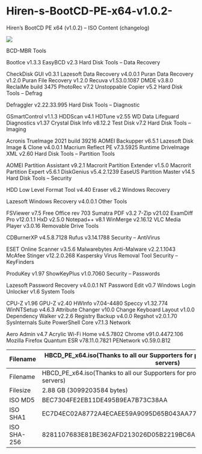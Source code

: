 # Hiren-s-BootCD-PE-x64-v1.0.2-
Hiren’s BootCD PE x64 (v1.0.2) – ISO Content (changelog)

<img src="https://www.hirensbootcd.org/wp-content/uploads/2021/07/Hirens_Boot_CD_PE-1100x618-1.png">

BCD-MBR Tools

BootIce v1.3.3
EasyBCD v2.3
Hard Disk Tools – Data Recovery

CheckDisk GUI v0.3.1
Lazesoft Data Recovery v4.0.0.1
Puran Data Recovery v1.2.0
Puran File Recovery v1.2.0
Recuva v1.53.0.1087
DMDE v3.8.0
ReclaiMe build 3475
PhotoRec v7.2
Unstoppable Copier v5.2
Hard Disk Tools – Defrag

Defraggler v2.22.33.995
Hard Disk Tools – Diagnostic

GSmartControl v1.1.3
HDDScan v4.1
HDTune v2.55
WD Data Lifeguard Diagnostics v1.37
Crystal Disk Info v8.12.2
Test Disk v7.2
Hard Disk Tools – Imaging

Acronis TrueImage 2021 build 39216
AOMEI Backupper v6.5.1
Lazesoft Disk Image & Clone v4.0.0.1
Macrium Reflect PE v7.3.5925
Runtime DriveImage XML v2.60
Hard Disk Tools – Partition Tools

AOMEI Partition Assistant v9.2.1
Macrorit Partition Extender v1.5.0
Macrorit Partition Expert v5.6.1
DiskGenius v5.4.2.1239
EaseUS Partition Master v14.5
Hard Disk Tools – Security

HDD Low Level Format Tool v4.40
Eraser v6.2
Windows Recovery

Lazesoft Windows Recovery v4.0.0.1
Other Tools

FSViewer v7.5
Free Office rev 703
Sumatra PDF v3.2
7-Zip v21.02
ExamDiff Pro v12.0.1.1
HxD v2.5.0
Notepad++ v8.1
WinMerge v2.16.12
VLC Media Player v3.0.16
Removable Drive Tools

CDBurnerXP v4.5.8.7128
Rufus v3.14.1788
Security – AntiVirus

ESET Online Scanner v3.5.6
Malwarebytes Anti-Malware v2.2.1.1043
McAfee Stinger v12.2.0.268
Kaspersky Virus Removal Tool
Security – KeyFinders

ProduKey v1.97
ShowKeyPlus v1.0.7060
Security – Passwords

Lazesoft Password Recovery v4.0.0.1
NT Password Edit v0.7
Windows Login Unlocker v1.6
System Tools

CPU-Z v1.96
GPU-Z v2.40
HWInfo v7.04-4480
Speccy v1.32.774
WinNTSetup v4.6.3
Attribute Changer v10.0
Change Keyboard Layout v1.0.0
Dependency Walker v2.2.6
Registry Backup v4.0.0
Regshot v2.0.1.70
SysInternals Suite
PowerShell Core v7.1.3
Network

Aero Admin v4.7
Acrylic Wi-Fi Home v4.5.7802
Chrome v91.0.4472.106
Mozilla Firefox Quantum ESR v78.11.0.7821
PENetwork v0.59.0.B12

| Filename | HBCD_PE_x64.iso(Thanks to all our Supporters for providing fast and reliable mirror servers) |
| ------------- | ------------- |
| Filename | HBCD_PE_x64.iso(Thanks to all our Supporters for providing fast and reliable mirror servers)
| Filesize | 2.88 GB (3099203584 bytes)
| ISO MD5	 | BEC7304FE2EB11DE495B9EA7B73C38AA
| ISO SHA1 | EC7D4EC02A8772A4ECAEE59A9095D65B043AA77D
| ISO SHA-256 | 8281107683E81BE362AFD213026D05B2219BC6A7CA9AF4D2856663F3FFC17BFD|
